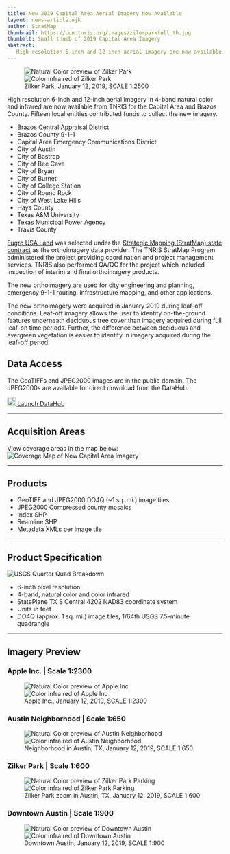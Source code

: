 ```yaml
---
title: New 2019 Capital Area Aerial Imagery Now Available
layout: news-article.njk
author: StratMap
thumbnail: https://cdn.tnris.org/images/zilerparkfull_th.jpg
thumbalt: Small thumb of 2019 Capital Area Imagery
abstract:
   High resolution 6-inch and 12-inch aerial imagery are now available from TNRIS for the Capital Area and Brazos County.
---
```


<figure class="data-preview">
  <div id="imageCompare1" class='twentytwenty-container natural-color-infrared'>
    <img class="img-fluid" src="https://cdn.tnris.org/images/zilkerpark_nc.jpg" alt="Natural Color preview of Zilker Park">
    <img class="img-fluid" src="https://cdn.tnris.org/images/zilkerpark_cir.jpg" alt="Color infra red of Zilker Park">
  </div>
  <figcaption>Zilker Park, January 12, 2019, SCALE 1:2500</figcaption>
</figure>

High resolution 6-inch and 12-inch aerial imagery in 4-band natural color and infrared are now available from TNRIS for the Capital Area and Brazos County. Fifteen local entities contributed funds to collect the new imagery.

-   Brazos Central Appraisal District
-   Brazos County 9-1-1
-   Capital Area Emergency Communications District
-   City of Austin
-   City of Bastrop
-   City of Bee Cave
-   City of Bryan
-   City of Burnet
-   City of College Station
-   City of Round Rock
-   City of West Lake Hills
-   Hays County
-   Texas A&M University
-   Texas Municipal Power Agency
-   Travis County

[Fugro USA Land](https://www.fugro.com/our-services/asset-integrity/mapping-and-surveying) was selected under the [Strategic Mapping (StratMap) state contract](https://www.tnris.org/stratmap/stratmap-contracts/) as the orthoimagery data provider. The TNRIS StratMap Program administered the project providing coordination and project management services. TNRIS also performed QA/QC for the project which included inspection of interim and final orthoimagery products.

The new orthoimagery are used for city engineering and planning, emergency 9-1-1 routing, infrastructure mapping, and other applications.

The new orthoimagery were acquired in January 2019 during leaf-off conditions. Leaf-off imagery allows the user to identify on-the-ground features underneath deciduous tree cover than imagery acquired during full leaf-on time periods. Further, the difference between deciduous and evergreen vegetation is easier to identify in imagery acquired during the leaf-off period.

## Data Access

The GeoTIFFs and JPEG2000 images are in the public domain. The JPEG2000s are available for direct download from the DataHub.

<a class="btn btn-lg btn-tnris" href="https://data.tnris.org/collection/f84442b8-ac2a-4708-b5c0-9d15515f4483"><img style="width: 20px; margin-bottom: 0 !important;" src="https://cdn.tnris.org/images/baseline_view_comfy_white_36dp.png"> Launch DataHub</a>

* * *

## Acquisition Areas

View coverage areas in the map below:
<img class="img-fluid" src="https://cdn.tnris.org/images/stratmap19_capcog_brazos.jpg" alt="Coverage Map of New Capital Area Imagery">

* * *

## Products

-   GeoTIFF and JPEG2000 DO4Q (~1 sq. mi.) image tiles
-   JPEG2000 Compressed county mosaics
-   Index SHP
-   Seamline SHP
-   Metadata XMLs per image tile

* * *

## Product Specification

![USGS Quarter Quad Breakdown](https://cdn.tnris.org/images/usgs_quad.jpg)

-   6-inch pixel resolution
-   4-band, natural color and color infrared
-   StatePlane TX S Central 4202 NAD83 coordinate system
-   Units in feet
-   DO4Q (approx. 1 sq. mi.) image tiles, 1/64th USGS 7.5-minute quadrangle

* * *

## Imagery Preview

### Apple Inc. | Scale 1:2300

<figure class="data-preview">
<div id="imageCompare1" class='twentytwenty-container natural-color-infrared'>
  <img class="img-fluid" src="https://cdn.tnris.org/images/2019_caparea_6in_nc_1to2300_appleinc_20190112.jpg" alt="Natural Color preview of Apple Inc">
  <img class="img-fluid" src="https://cdn.tnris.org/images/2019_caparea_6in_cir_1to2300_appleinc_20190112.jpg" alt="Color infra red of Apple Inc">
</div>
<figcaption>Apple Inc., January 12, 2019, SCALE 1:2300</figcaption>
</figure>

### Austin Neighborhood | Scale 1:650

<figure class="data-preview">
<div id="imageCompare1" class='twentytwenty-container natural-color-infrared'>
  <img class="img-fluid" src="https://cdn.tnris.org/images/2019_caparea_6in_nc_1to650_austinneighborhood_20190112.jpg" alt="Natural Color preview of Austin Neighborhood">
  <img class="img-fluid" src="https://cdn.tnris.org/images/2019_caparea_6in_cir_1to650_austinneighborhood_20190112.jpg" alt="Color infra red of Austin Neighborhood">
</div>
<figcaption>Neighborhood in Austin, TX, January 12, 2019, SCALE 1:650</figcaption>
</figure>

### Zilker Park | Scale 1:600

<figure class="data-preview">
<div id="imageCompare1" class='twentytwenty-container natural-color-infrared'>
  <img class="img-fluid" src="https://cdn.tnris.org/images/zilkerparking1.jpg" alt="Natural Color preview of Zilker Park Parking">
  <img class="img-fluid" src="https://cdn.tnris.org/images/zilkerparking2.jpg" alt="Color infra red of Zilker Park Parking">
</div>
<figcaption>Zilker Park zoom in Austin, TX, January 12, 2019, SCALE 1:600</figcaption>
</figure>

### Downtown Austin | Scale 1:900

<figure class="data-preview">
<div id="imageCompare1" class='twentytwenty-container natural-color-infrared'>
  <img class="img-fluid" src="https://cdn.tnris.org/images/downtown1.jpg" alt="Natural Color preview of Downtown Austin">
  <img class="img-fluid" src="https://cdn.tnris.org/images/downtown2.jpg" alt="Color infra red of Downtown Austin">
</div>
<figcaption>Downtown Austin, January 12, 2019, SCALE 1:900</figcaption>
</figure>
